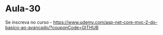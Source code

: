 # Aula-30


Se inscreva no curso - https://www.udemy.com/asp-net-core-mvc-2-do-basico-ao-avancado/?couponCode=GITHUB
